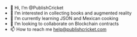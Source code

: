 - 👋 Hi, I’m @PublishCricket
- 👀 I’m interested in collecting books and augmented reality
- 🌱 I’m currently learning JSON and Mexican cooking
- 💞️ I’m looking to collaborate on Blockchain contracts
- 📫 How to reach me help@publishcricket.com

<!---
PublishCricket/PublishCricket is a ✨ special ✨ repository because its `README.md` (this file) appears on your GitHub profile.
You can click the Preview link to take a look at your changes.
--->
